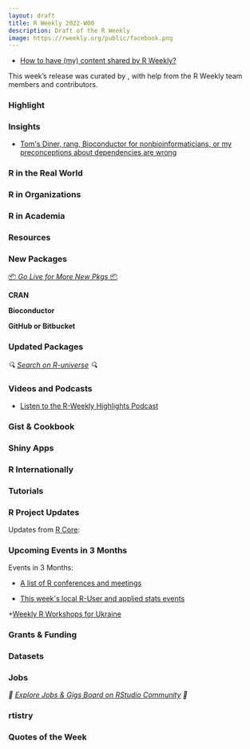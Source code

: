 ```yaml
---
layout: draft
title: R Weekly 2022-W00
description: Draft of the R Weekly
image: https://rweekly.org/public/facebook.png
---
```


- [How to have (my) content shared by R Weekly?](https://github.com/rweekly/rweekly.org#how-to-have-my-content-shared-by-r-weekly)

This week’s release was curated by [](), with help from the R Weekly team members and contributors.

### Highlight

### Insights

* [Tom's Diner, rang, Bioconductor for nonbioinformaticians, or my preconceptions about dependencies are wrong](https://chainsawriot.com/postmannheim/2023/02/26/rang.html)

### R in the Real World

### R in Organizations

### R in Academia

### Resources

### New Packages

<p class="added-hostname"><a href="https://rweekly.org/live" target="_blank" class="externalLink">📦 <i>Go Live for More New Pkgs</i> 📦</a></p>

**CRAN**

**Bioconductor**

**GitHub or Bitbucket**

### Updated Packages

<i>🔍 [Search on R-universe](https://r-universe.dev/search/) 🔍</i>

### Videos and Podcasts

- [Listen to the R-Weekly Highlights Podcast](https://rweekly.fireside.fm/)

### Gist & Cookbook

### Shiny Apps

### R Internationally

### Tutorials

<!--<div class="post-more-begin></div><div class="post-more-end"></div>-->

### R Project Updates

Updates from [R Core](http://developer.r-project.org/blosxom.cgi/R-devel/NEWS):

### Upcoming Events in 3 Months

Events in 3 Months:

- [A list of R conferences and meetings](https://jumpingrivers.github.io/meetingsR/events.html)

- [This week's local R-User and applied stats events](https://community.rstudio.com/c/irl)

+[Weekly R Workshops for Ukraine](https://sites.google.com/view/dariia-mykhailyshyna/main/r-workshops-for-ukraine)

### Grants & Funding

### Datasets

### Jobs

<i>💼 [Explore Jobs & Gigs Board on RStudio Community](https://community.rstudio.com/c/jobs/) 💼</i>

### rtistry

### Quotes of the Week
